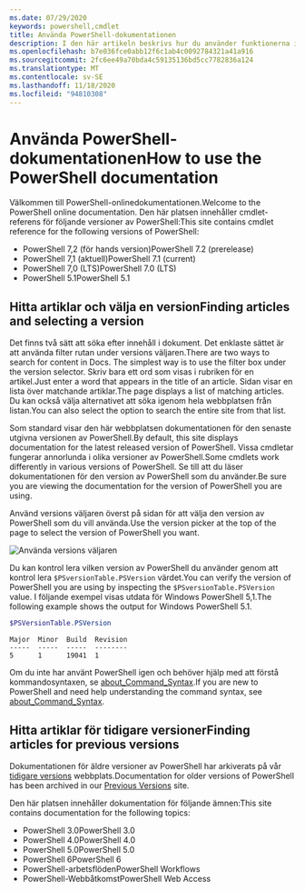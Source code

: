 ```yaml
---
ms.date: 07/29/2020
keywords: powershell,cmdlet
title: Använda PowerShell-dokumentationen
description: I den här artikeln beskrivs hur du använder funktionerna i den här webbplatsen, inklusive Sök filtrering och versions val.
ms.openlocfilehash: b7e036fce0abb12f6c1ab4c0092784321a41a916
ms.sourcegitcommit: 2fc6ee49a70bda4c59135136bd5cc7782836a124
ms.translationtype: MT
ms.contentlocale: sv-SE
ms.lasthandoff: 11/18/2020
ms.locfileid: "94810308"
---
```

# <a name="how-to-use-the-powershell-documentation"></a><span data-ttu-id="97fe8-104">Använda PowerShell-dokumentationen</span><span class="sxs-lookup"><span data-stu-id="97fe8-104">How to use the PowerShell documentation</span></span>

<span data-ttu-id="97fe8-105">Välkommen till PowerShell-onlinedokumentationen.</span><span class="sxs-lookup"><span data-stu-id="97fe8-105">Welcome to the PowerShell online documentation.</span></span> <span data-ttu-id="97fe8-106">Den här platsen innehåller cmdlet-referens för följande versioner av PowerShell:</span><span class="sxs-lookup"><span data-stu-id="97fe8-106">This site contains cmdlet reference for the following versions of PowerShell:</span></span>

- <span data-ttu-id="97fe8-107">PowerShell 7,2 (för hands version)</span><span class="sxs-lookup"><span data-stu-id="97fe8-107">PowerShell 7.2 (prerelease)</span></span>
- <span data-ttu-id="97fe8-108">PowerShell 7,1 (aktuell)</span><span class="sxs-lookup"><span data-stu-id="97fe8-108">PowerShell 7.1 (current)</span></span>
- <span data-ttu-id="97fe8-109">PowerShell 7,0 (LTS)</span><span class="sxs-lookup"><span data-stu-id="97fe8-109">PowerShell 7.0 (LTS)</span></span>
- <span data-ttu-id="97fe8-110">PowerShell 5.1</span><span class="sxs-lookup"><span data-stu-id="97fe8-110">PowerShell 5.1</span></span>

## <a name="finding-articles-and-selecting-a-version"></a><span data-ttu-id="97fe8-111">Hitta artiklar och välja en version</span><span class="sxs-lookup"><span data-stu-id="97fe8-111">Finding articles and selecting a version</span></span>

<span data-ttu-id="97fe8-112">Det finns två sätt att söka efter innehåll i dokument. Det enklaste sättet är att använda filter rutan under versions väljaren.</span><span class="sxs-lookup"><span data-stu-id="97fe8-112">There are two ways to search for content in Docs. The simplest way is to use the filter box under the version selector.</span></span> <span data-ttu-id="97fe8-113">Skriv bara ett ord som visas i rubriken för en artikel.</span><span class="sxs-lookup"><span data-stu-id="97fe8-113">Just enter a word that appears in the title of an article.</span></span> <span data-ttu-id="97fe8-114">Sidan visar en lista över matchande artiklar.</span><span class="sxs-lookup"><span data-stu-id="97fe8-114">The page displays a list of matching articles.</span></span> <span data-ttu-id="97fe8-115">Du kan också välja alternativet att söka igenom hela webbplatsen från listan.</span><span class="sxs-lookup"><span data-stu-id="97fe8-115">You can also select the option to search the entire site from that list.</span></span>

<span data-ttu-id="97fe8-116">Som standard visar den här webbplatsen dokumentationen för den senaste utgivna versionen av PowerShell.</span><span class="sxs-lookup"><span data-stu-id="97fe8-116">By default, this site displays documentation for the latest released version of PowerShell.</span></span> <span data-ttu-id="97fe8-117">Vissa cmdletar fungerar annorlunda i olika versioner av PowerShell.</span><span class="sxs-lookup"><span data-stu-id="97fe8-117">Some cmdlets work differently in various versions of PowerShell.</span></span> <span data-ttu-id="97fe8-118">Se till att du läser dokumentationen för den version av PowerShell som du använder.</span><span class="sxs-lookup"><span data-stu-id="97fe8-118">Be sure you are viewing the documentation for the version of PowerShell you are using.</span></span>

<span data-ttu-id="97fe8-119">Använd versions väljaren överst på sidan för att välja den version av PowerShell som du vill använda.</span><span class="sxs-lookup"><span data-stu-id="97fe8-119">Use the version picker at the top of the page to select the version of PowerShell you want.</span></span>

![Använda versions väljaren](media/how-to-use-docs/version-search.gif)

<span data-ttu-id="97fe8-121">Du kan kontrol lera vilken version av PowerShell du använder genom att kontrol lera `$PSversionTable.PSVersion` värdet.</span><span class="sxs-lookup"><span data-stu-id="97fe8-121">You can verify the version of PowerShell you are using by inspecting the `$PSversionTable.PSVersion` value.</span></span> <span data-ttu-id="97fe8-122">I följande exempel visas utdata för Windows PowerShell 5,1.</span><span class="sxs-lookup"><span data-stu-id="97fe8-122">The following example shows the output for Windows PowerShell 5.1.</span></span>

```powershell
$PSVersionTable.PSVersion
```

```Output
Major  Minor  Build  Revision
-----  -----  -----  --------
5      1      19041  1
```

<span data-ttu-id="97fe8-123">Om du inte har använt PowerShell igen och behöver hjälp med att förstå kommandosyntaxen, se [about_Command_Syntax](/powershell/module/microsoft.powershell.core/about/about_command_syntax).</span><span class="sxs-lookup"><span data-stu-id="97fe8-123">If you are new to PowerShell and need help understanding the command syntax, see [about_Command_Syntax](/powershell/module/microsoft.powershell.core/about/about_command_syntax).</span></span>

## <a name="finding-articles-for-previous-versions"></a><span data-ttu-id="97fe8-124">Hitta artiklar för tidigare versioner</span><span class="sxs-lookup"><span data-stu-id="97fe8-124">Finding articles for previous versions</span></span>

<span data-ttu-id="97fe8-125">Dokumentationen för äldre versioner av PowerShell har arkiverats på vår [tidigare versions](https://aka.ms/PSLegacyDocs) webbplats.</span><span class="sxs-lookup"><span data-stu-id="97fe8-125">Documentation for older versions of PowerShell has been archived in our [Previous Versions](https://aka.ms/PSLegacyDocs) site.</span></span>

<span data-ttu-id="97fe8-126">Den här platsen innehåller dokumentation för följande ämnen:</span><span class="sxs-lookup"><span data-stu-id="97fe8-126">This site contains documentation for the following topics:</span></span>

- <span data-ttu-id="97fe8-127">PowerShell 3.0</span><span class="sxs-lookup"><span data-stu-id="97fe8-127">PowerShell 3.0</span></span>
- <span data-ttu-id="97fe8-128">PowerShell 4.0</span><span class="sxs-lookup"><span data-stu-id="97fe8-128">PowerShell 4.0</span></span>
- <span data-ttu-id="97fe8-129">PowerShell 5.0</span><span class="sxs-lookup"><span data-stu-id="97fe8-129">PowerShell 5.0</span></span>
- <span data-ttu-id="97fe8-130">PowerShell 6</span><span class="sxs-lookup"><span data-stu-id="97fe8-130">PowerShell 6</span></span>
- <span data-ttu-id="97fe8-131">PowerShell-arbetsflöden</span><span class="sxs-lookup"><span data-stu-id="97fe8-131">PowerShell Workflows</span></span>
- <span data-ttu-id="97fe8-132">PowerShell-Webbåtkomst</span><span class="sxs-lookup"><span data-stu-id="97fe8-132">PowerShell Web Access</span></span>
